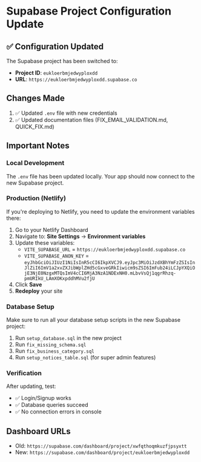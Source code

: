 # Supabase Project Configuration Update

## ✅ Configuration Updated

The Supabase project has been switched to:
- **Project ID**: `eukloerbmjedwyploxdd`
- **URL**: `https://eukloerbmjedwyploxdd.supabase.co`

## Changes Made

1. ✅ Updated `.env` file with new credentials
2. ✅ Updated documentation files (FIX_EMAIL_VALIDATION.md, QUICK_FIX.md)

## Important Notes

### Local Development
The `.env` file has been updated locally. Your app should now connect to the new Supabase project.

### Production (Netlify)
If you're deploying to Netlify, you need to update the environment variables there:

1. Go to your Netlify Dashboard
2. Navigate to: **Site Settings** → **Environment variables**
3. Update these variables:
   - `VITE_SUPABASE_URL` = `https://eukloerbmjedwyploxdd.supabase.co`
   - `VITE_SUPABASE_ANON_KEY` = `eyJhbGciOiJIUzI1NiIsInR5cCI6IkpXVCJ9.eyJpc3MiOiJzdXBhYmFzZSIsInJlZiI6ImV1a2xvZXJibWplZHd5cGxveGRkIiwicm9sZSI6ImFub24iLCJpYXQiOjE3NjE0NzgxMTQsImV4cCI6MjA3NzA1NDExNH0.mLbvVsQj1qgrRhzq-pmURIkU_LAmXOKxpddhMVu2fjU`
4. Click **Save**
5. **Redeploy** your site

### Database Setup
Make sure to run all your database setup scripts in the new Supabase project:

1. Run `setup_database.sql` in the new project
2. Run `fix_missing_schema.sql` 
3. Run `fix_business_category.sql`
4. Run `setup_notices_table.sql` (for super admin features)

### Verification
After updating, test:
- ✅ Login/Signup works
- ✅ Database queries succeed
- ✅ No connection errors in console

## Dashboard URLs
- Old: `https://supabase.com/dashboard/project/xwfqthoqmkuzfjpsyxtt`
- New: `https://supabase.com/dashboard/project/eukloerbmjedwyploxdd`

